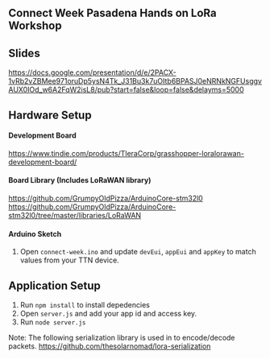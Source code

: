 ## Connect Week Pasadena Hands on LoRa Workshop

## Slides 
https://docs.google.com/presentation/d/e/2PACX-1vRb2vZBMee971oruDp5ysN4Tk_J31Bu3k7uOItb6BPASJ0eNRNkNGFUsggvAUX0IOd_w6A2FqW2isL8/pub?start=false&loop=false&delayms=5000

## Hardware Setup

#### Development Board
https://www.tindie.com/products/TleraCorp/grasshopper-loralorawan-development-board/

#### Board Library (Includes LoRaWAN library)
https://github.com/GrumpyOldPizza/ArduinoCore-stm32l0 
https://github.com/GrumpyOldPizza/ArduinoCore-stm32l0/tree/master/libraries/LoRaWAN

#### Arduino Sketch
 1. Open `connect-week.ino` and update `devEui`, `appEui` and `appKey` to match values from your TTN device.

 ## Application Setup
 1. Run `npm install` to install depedencies
 2. Open `server.js` and add your app id and access key.
 3. Run `node server.js`


Note: The following serialization library is used in to encode/decode packets.
https://github.com/thesolarnomad/lora-serialization



 